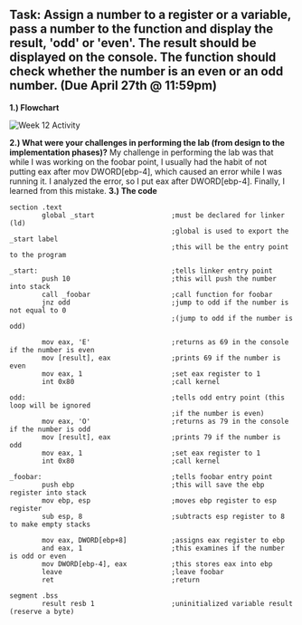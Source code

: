 ## Task: Assign a number to a register or a variable, pass a number to the function and display the result, 'odd' or 'even'. The result should be displayed on the console. The function should check whether the number is an even or an odd number. (Due April 27th @ 11:59pm)

**1.) Flowchart**

![Week 12 Activity](https://github.com/ExamygenMCHS/CISC-211-Activities/assets/70991350/97745e26-5185-4f10-a89f-7f6407ecfbfd)

**2.) What were your challenges in performing the lab (from design to the implementation phases)?**
My challenge in performing the lab was that while I was working on the foobar point, I usually had the habit of not putting eax after mov DWORD[ebp-4], which caused an error while I was running it. I analyzed the error, so I put eax after DWORD[ebp-4]. Finally, I learned from this mistake.
**3.) The code**
```
section .text
        global _start                   ;must be declared for linker (ld)
                                        ;global is used to export the _start label
                                        ;this will be the entry point to the program

_start:                                 ;tells linker entry point
        push 10                         ;this will push the number into stack
        call _foobar                    ;call function for foobar
        jnz odd                         ;jump to odd if the number is not equal to 0
                                        ;(jump to odd if the number is odd)

        mov eax, 'E'                    ;returns as 69 in the console if the number is even
        mov [result], eax               ;prints 69 if the number is even
        mov eax, 1                      ;set eax register to 1
        int 0x80                        ;call kernel

odd:                                    ;tells odd entry point (this loop will be ignored
                                        ;if the number is even)
        mov eax, 'O'                    ;returns as 79 in the console if the number is odd
        mov [result], eax               ;prints 79 if the number is odd
        mov eax, 1                      ;set eax register to 1
        int 0x80                        ;call kernel

_foobar:                                ;tells foobar entry point
        push ebp                        ;this will save the ebp register into stack
        mov ebp, esp                    ;moves ebp register to esp register
        sub esp, 8                      ;subtracts esp register to 8 to make empty stacks

        mov eax, DWORD[ebp+8]           ;assigns eax register to ebp
        and eax, 1                      ;this examines if the number is odd or even
        mov DWORD[ebp-4], eax           ;this stores eax into ebp
        leave                           ;leave foobar
        ret                             ;return

segment .bss
        result resb 1                   ;uninitialized variable result (reserve a byte)
```

